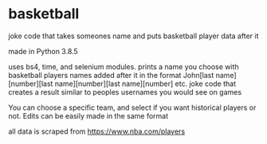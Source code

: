 # basketball
joke code that takes someones name and puts basketball player data after it

made in Python 3.8.5

uses bs4, time, and selenium modules. prints a name you choose with basketball players names added after it in the format John[last name][number][last name][number][last name][number] etc. joke code that creates a result similar to peoples usernames you would see on games


You can choose a specific team, and select if you want historical players or not. Edits can be easily made in the same format

all data is scraped from https://www.nba.com/players
